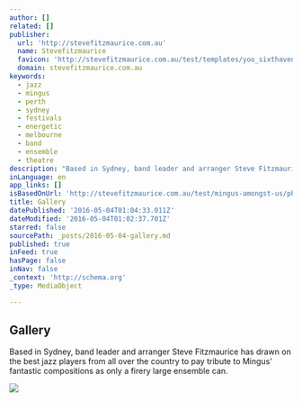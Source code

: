 ```yaml
---
author: []
related: []
publisher:
  url: 'http://stevefitzmaurice.com.au'
  name: Stevefitzmaurice
  favicon: 'http://stevefitzmaurice.com.au/test/templates/yoo_sixthavenue/favicon.ico'
  domain: stevefitzmaurice.com.au
keywords:
  - jazz
  - mingus
  - perth
  - sydney
  - festivals
  - energetic
  - melbourne
  - band
  - ensemble
  - theatre
description: "Based in Sydney, band leader and arranger Steve Fitzmaurice has drawn on the best jazz players from all over the country to pay tribute to Mingus' fantastic compositions as only a firery large ensemble can."
inLanguage: en
app_links: []
isBasedOnUrl: 'http://stevefitzmaurice.com.au/test/mingus-amongst-us/photos/gallery'
title: Gallery
datePublished: '2016-05-04T01:04:33.011Z'
dateModified: '2016-05-04T01:02:37.701Z'
starred: false
sourcePath: _posts/2016-05-04-gallery.md
published: true
inFeed: true
hasPage: false
inNav: false
_context: 'http://schema.org'
_type: MediaObject

---
```

<article style=""><h1>Gallery</h1><p>Based in Sydney, band leader and arranger Steve Fitzmaurice has drawn on the best jazz players from all over the country to pay tribute to Mingus' fantastic compositions as only a firery large ensemble can.</p><img src="http://stevefitzmaurice.com.au/test/images/Mingus_Amongst_Us/Photos/slideshow/IMG_0358.jpg" /></article>